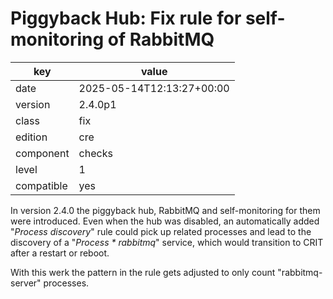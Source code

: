 [//]: # (werk v2)
# Piggyback Hub: Fix rule for self-monitoring of RabbitMQ

key        | value
---------- | ---
date       | 2025-05-14T12:13:27+00:00
version    | 2.4.0p1
class      | fix
edition    | cre
component  | checks
level      | 1
compatible | yes

In version 2.4.0 the piggyback hub, RabbitMQ and self-monitoring for them were introduced.
Even when the hub was disabled, an automatically added "_Process discovery_" rule could pick up related processes and lead to the discovery of a "_Process * rabbitmq_" service, which would transition to CRIT after a restart or reboot.

With this werk the pattern in the rule gets adjusted to only count "rabbitmq-server" processes.

